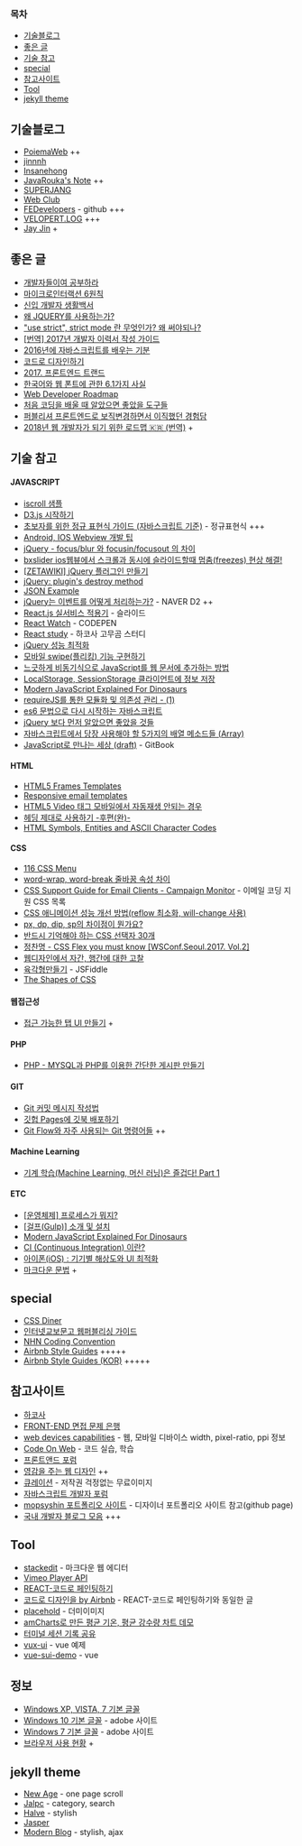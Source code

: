 ### 목차
* [기술블로그](#기술블로그)
* [좋은 글](#좋은-글)
* [기술 참고](#기술-참고)
* [special](#special)
* [참고사이트](#참고사이트)
* [Tool](#tool)
* [jekyll theme](#jekyll-theme)

## 기술블로그
* [PoiemaWeb](http://poiemaweb.com) ++
* [jinnnh](https://gutmate.github.io)
* [Insanehong](http://insanehong.kr)
* [JavaRouka's Note](https://javarouka.github.io/blog) ++
* [SUPERJANG](http://superjang.com)
* [Web Club](http://webclub.tistory.com)
* [FEDevelopers](https://github.com/FEDevelopers/tech.description/wiki/%EB%B2%88%EC%97%AD-%EB%AC%B8%EC%84%9C) - github +++
* [VELOPERT.LOG](https://velopert.com/) +++
* [Jay Jin](https://milooy.wordpress.com/) +

## 좋은 글
* [개발자들이여 공부하라](https://brunch.co.kr/@techhtml/2)
* [마이크로인터랙션 6원칙](https://brunch.co.kr/@ebprux/33)
* [신입 개발자 생활백서](https://www.slideshare.net/jayjin0427/ss-71896768)
* [왜 JQUERY를 사용하는가?](http://unikys.tistory.com/300)
* ["use strict", strict mode 란 무엇인가? 왜 써야되나?](http://hmmim.tistory.com/5)
* [[번역] 2017년 개발자 이력서 작성 가이드](https://brunch.co.kr/@imagineer/215)
* [2016년에 자바스크립트를 배우는 기분](http://www.looah.com/article/view/2054)
* [코드로 디자인하기](https://spoqa.github.io/2015/01/16/design-with-code.html)
* [2017. 프론트엔드 트랜드](https://www.slideshare.net/rlaxogns/2017-75371537)
* [한국어와 웹 폰트에 관한 6.1가지 사실](http://ppss.kr/archives/95221)
* [Web Developer Roadmap](https://github.com/devJang/developer-roadmap)
* [처음 코딩을 배울 때 알았으면 좋았을 도구들](https://www.vobour.com/%EC%B2%98%EC%9D%8C-%EC%BD%94%EB%94%A9%EC%9D%84-%EB%B0%B0%EC%9A%B8-%EB%95%8C-%EC%95%8C%EC%95%98%EC%9C%BC%EB%A9%B4-%EC%A2%8B%EC%95%98%EC%9D%84-%EB%8F%84%EA%B5%AC%EB%93%A4-tools-i-wish-i)
* [퍼블리셔 프론트엔드로 보직변경하면서 이직했던 경험담](http://cafe.naver.com/hacosa/208980)
* [2018년 웹 개발자가 되기 위한 로드맵 🇰🇷 (번역)](https://github.com/devJang/developer-roadmap) +

## 기술 참고
#### JAVASCRIPT
* [iscroll 샘플](http://romeoh78.blogspot.kr/2013/07/bounce-iscroll-windows8-ie10-iscroll.html?m=1)
* [D3.js 시작하기](http://webframeworks.kr/getstarted/d3js/)
* [초보자를 위한 정규 표현식 가이드 (자바스크립트 기준)](https://www.slideshare.net/mobile/ibare/ss-39274621) - 정규표현식 +++
* [Android, IOS Webview 개발 팁](http://superjang.com/archives/2980)
* [jQuery - focus/blur 와 focusin/focusout 의 차이](http://ibrahimovic.tistory.com/13)
* [bxslider ios웹뷰에서 스크롤과 동시에 슬라이드할때 멈춤(freezes) 현상 해결!](http://starkey1984.blogspot.kr/2016/04/bxslider-ios-freezes.html)
* [[ZETAWIKI] jQuery 플러그인 만들기](http://zetawiki.com/wiki/JQuery_%ED%94%8C%EB%9F%AC%EA%B7%B8%EC%9D%B8_%EB%A7%8C%EB%93%A4%EA%B8%B0)
* [jQuery: plugin's destroy method](https://jsfiddle.net/gabrieleromanato/zEjdR)
* [JSON Example](http://json.org/example.html)
* [jQuery는 이벤트를 어떻게 처리하는가?](http://d2.naver.com/helloworld/1855209) - NAVER D2 ++
* [React.js 실서비스 적용기](http://slides.com/roto/react-js-live-service#/) - 슬라이드
* [React Watch](http://codepen.io/SuperDean/pen/evQMLo) - CODEPEN
* [React study](https://github.com/react-study) - 하코사 고무곰 스터디
* [jQuery 성능 최적화](http://yubylab.tistory.com/entry/jQuery-jQuery-%EC%84%B1%EB%8A%A5-%EC%B5%9C%EC%A0%81%ED%99%94)
* [모바일 swipe(플리킹) 기능 구현하기](http://blim.co.kr/archives/6)
* [느긋하게 비동기식으로 JavaScript를 웹 문서에 추가하는 방법](https://appletree.or.kr/blog/quotes/%EB%8A%90%EA%B5%BF%ED%95%98%EA%B2%8C-%EB%B9%84%EB%8F%99%EA%B8%B0%EC%8B%9D%EC%9C%BC%EB%A1%9C-javascript%EB%A5%BC-%EC%9B%B9-%EB%AC%B8%EC%84%9C%EC%97%90-%EC%B6%94%EA%B0%80%ED%95%98%EB%8A%94-%EB%B0%A9/)
* [LocalStorage, SessionStorage 클라이언트에 정보 저장](https://webisfree.com/2016-06-24/[%EC%9E%90%EB%B0%94%EC%8A%A4%ED%81%AC%EB%A6%BD%ED%8A%B8]-localstorage-sessionstorage-%ED%81%B4%EB%9D%BC%EC%9D%B4%EC%96%B8%ED%8A%B8%EC%97%90-%EC%A0%95%EB%B3%B4-%EC%A0%80%EC%9E%A5)
* [Modern JavaScript Explained For Dinosaurs](https://march23hare.github.io/2017/11/30/tr-modern-javascript-explained-for-dinosaurs/)
* [requireJS를 통한 모듈화 및 의존성 관리 - (1)](https://wckhg89.github.io/archivers/requirejs1)
* [es6 문법으로 다시 시작하는 자바스크립트](https://hudi.kr/es6-%EB%AC%B8%EB%B2%95%EC%9C%BC%EB%A1%9C-%EB%8B%A4%EC%8B%9C-%EC%8B%9C%EC%9E%91%ED%95%98%EB%8A%94-%EC%9E%90%EB%B0%94%EC%8A%A4%ED%81%AC%EB%A6%BD%ED%8A%B8/)
* [jQuery 보다 먼저 알았으면 좋았을 것들](http://blog.jeonghwan.net/2018/01/25/before-jquery.html)
* [자바스크립트에서 당장 사용해야 할 5가지의 배열 메소드들 (Array)](http://blog.kazikai.net/?p=16)
* [JavaScript로 만나는 세상 (draft)](https://helloworldjavascript.net/) - GitBook

#### HTML
* [HTML5 Frames Templates](http://www.html.am/templates/html5-frames-templates/)
* [Responsive email templates](http://zurb.com/playground/responsive-email-templates)
* [HTML5 Video 태그 모바일에서 자동재생 안되는 경우](http://webisfree.com/2017-08-03/html5-video-%ED%83%9C%EA%B7%B8-%EB%AA%A8%EB%B0%94%EC%9D%BC%EC%97%90%EC%84%9C-%EC%9E%90%EB%8F%99%EC%9E%AC%EC%83%9D-%EC%95%88%EB%90%98%EB%8A%94-%EA%B2%BD%EC%9A%B0-%EC%95%88%EB%93%9C%EB%A1%9C%EC%9D%B4%EB%93%9C)
* [헤딩 제대로 사용하기 -후편(완)-](https://hiphapis.net/2010/01/09/%ED%97%A4%EB%94%A9-%EC%A0%9C%EB%8C%80%EB%A1%9C-%EC%82%AC%EC%9A%A9%ED%95%98%EA%B8%B0-%ED%9B%84%ED%8E%B8%EC%99%84/)
* [HTML Symbols, Entities and ASCII Character Codes](https://www.toptal.com/designers/htmlarrows/)

#### CSS
* [116 CSS Menu](http://freefrontend.com/css-menu)
* [word-wrap, word-break 줄바꿈 속성 차이](http://ohgyun.com/680)
* [CSS Support Guide for Email Clients - Campaign Monitor](https://www.campaignmonitor.com/css/) - 이메일 코딩 지원 CSS 목록
* [CSS 애니메이션 성능 개선 방법(reflow 최소화, will-change 사용)](http://wit.nts-corp.com/2017/06/05/4571)
* [px, dp, dip, sp의 차이점이 뭔가요?](http://hashcode.co.kr/questions/44/px-dp-dip-sp%EC%9D%98-%EC%B0%A8%EC%9D%B4%EC%A0%90%EC%9D%B4-%EB%AD%94%EA%B0%80%EC%9A%94)
* [반드시 기억해야 하는 CSS 선택자 30개](https://code.tutsplus.com/ko/tutorials/the-30-css-selectors-you-must-memorize--net-16048)
* [정찬명 - CSS Flex you must know [WSConf.Seoul.2017. Vol.2]](https://www.slideshare.net/wsconf/css-flex-you-must-konw-wsconfseoul2017-vol2)
* [웹디자인에서 자간, 행간에 대한 고찰](http://slowalk.tistory.com/2194)
* [육각형만들기](https://jsfiddle.net/sukgamoni/k6z9kkyp/) - JSFiddle
* [The Shapes of CSS](https://css-tricks.com/examples/ShapesOfCSS/)

#### 웹접근성
* [접근 가능한 탭 UI 만들기](https://mulder21c.github.io/2018/06/04/how-to-make-accessible-tab-content/) +

#### PHP
* [PHP - MYSQL과 PHP를 이용한 간단한 게시판 만들기](http://gakari.tistory.com/entry/PHP-MYSQL%EA%B3%BC-PHP%EB%A5%BC-%EC%9D%B4%EC%9A%A9%ED%95%9C-%EA%B0%84%EB%8B%A8%ED%95%9C-%EA%B2%8C%EC%8B%9C%ED%8C%90-%EB%A7%8C%EB%93%A4%EA%B8%B0)

#### GIT
* [Git 커밋 메시지 작성법](https://item4.github.io/2016-11-01/How-to-Write-a-Git-Commit-Message/)
* [깃헙 Pages에 깃북 배포하기](https://beomi.github.io/2017/11/20/Deploy-Gitbook-to-Github-Pages/)
* [Git Flow와 자주 사용되는 Git 명령어들](http://www.holaxprogramming.com/2017/08/26/git-commands/) ++

#### Machine Learning
* [기계 학습(Machine Learning, 머신 러닝)은 즐겁다! Part 1](https://medium.com/@jongdae.lim/%EA%B8%B0%EA%B3%84-%ED%95%99%EC%8A%B5-machine-learning-%EC%9D%80-%EC%A6%90%EA%B2%81%EB%8B%A4-part-1-9a0297198ad8)

#### ETC
* [[운영체제] 프로세스가 뭐지?](http://bowbowbow.tistory.com/16)
* [[걸프(Gulp)] 소개 및 설치](http://recoveryman.tistory.com/285)
* [Modern JavaScript Explained For Dinosaurs](https://march23hare.github.io/2017/11/30/tr-modern-javascript-explained-for-dinosaurs/)
* [CI (Continuous Integration) 이란?](http://www.nextree.co.kr/p10799/)
* [아이폰(iOS) : 기기별 해상도와 UI 최적화](http://solarisailab.com/archives/1060)
* [마크다운 문법](https://simhyejin.github.io/2016/06/30/Markdown-syntax/) +

## special
* [CSS Diner](https://flukeout.github.io)
* [인터넷교보문고 웹퍼블리싱 가이드](http://image.kyobobook.co.kr/ink/html/guide/index.html)
* [NHN Coding Convention](http://nuli.navercorp.com/data/convention/NHN_Coding_Conventions_for_Markup_Languages.pdf)
* [Airbnb Style Guides](https://airbnb.io/projects/styleguides/) +++++
* [Airbnb Style Guides (KOR)](https://github.com/tipjs/javascript-style-guide) +++++

## 참고사이트
* [하코사](https://hacosa.co.kr)
* [FRONT-END 면접 문제 은행](https://github.com/h5bp/Front-end-Developer-Interview-Questions/blob/master/Translations/Korean/README.md)
* [web devices capabilities](http://mydevice.io/) - 웹, 모바일 디바이스 width, pixel-ratio, ppi 정보
* [Code On Web](https://codeonweb.com/) - 코드 실습, 학습
* [프론트앤드 포럼](http://eond.com/frontend)
* [영감을 주는 웹 디자인](http://hornil.com/kr/design/InspirationWebDesign.html) ++
* [큐레이션](http://www.freeqration.com/) - 저작권 걱정없는 무료이미지
* [자바스크립트 개발자 포럼](https://jsdev.kr/)
* [mopsyshin 포트폴리오 사이트](https://mopsyshin.github.io/) - 디자이너 포트폴리오 사이트 참고(github page)
* [국내 개발자 블로그 모음](https://github.com/sarojaba/awesome-devblog/blob/master/README.md) +++

## Tool
* [stackedit](https://stackedit.io) - 마크다운 웹 에디터
* [Vimeo Player API](https://github.com/vimeo/player.js)
* [REACT-코드로 페인팅하기](https://translate.google.co.kr/translate?sl=en&tl=ko&js=y&prev=_t&hl=ko&ie=UTF-8&u=http%3A%2F%2Fairbnb.design%2Fpainting-with-code%2F&edit-text=&act=url)
* [코드로 디자인을 by Airbnb](https://brunch.co.kr/@designforhuman/23) - REACT-코드로 페인팅하기와 동일한 글
* [placehold](http://placehold.it/) - 더미이미지
* [amCharts로 만든 평균 기온, 평균 강수량 차트 데모](https://gist.github.com/codefactory/4427296)
* [터미널 세션 기록 공유](https://asciinema.org/)
* [vux-ui](https://vux.li/demos/v2/#/) - vue 예제
* [vue-sui-demo](http://eteplus.github.io/vue-sui-demo/) - vue

## 정보
* [Windows XP, VISTA, 7 기본 글꼴](http://oxynotes.com/?p=4663)
* [Windows 10 기본 글꼴](https://helpx.adobe.com/jp/x-productkb/global/cq08041028.html) - adobe 사이트
* [Windows 7 기본 글꼴](https://helpx.adobe.com/jp/x-productkb/global/236469.html) - adobe 사이트
* [브라우저 사용 현황](http://gs.statcounter.com/) +

## jekyll theme
* [New Age](https://jekynewage.github.io) - one page scroll
* [Jalpc](http://www.jarrekk.com/) - category, search
* [Halve](https://taylantatli.github.io/Halve) - stylish
* [Jasper](http://biomadeira.github.io/jasper)
* [Modern Blog](https://inded.xyz/Jekyll_modern-blog) - stylish, ajax
